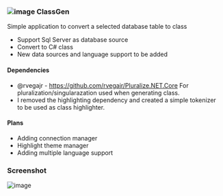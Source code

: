 
### ![image](https://user-images.githubusercontent.com/12003810/182544555-a578d2d4-834d-4a74-a66b-52d03c29ec2f.png) ClassGen

Simple application to convert a selected database table to class

- Support Sql Server as database source
- Convert to C# class
- New data sources and language support to be added

#### Dependencies
- @rvegajr - https://github.com/rvegajr/Pluralize.NET.Core For pluralization/singularazation used when generating class.
- I removed the highlighting dependency and created a simple tokenizer to be used as class highlighter.

#### Plans
- Adding connection manager
- Highlight theme manager
- Adding multiple language support

### Screenshot

![image](https://user-images.githubusercontent.com/12003810/182545677-c3e6f4b0-06a2-4a9d-aa54-a21f62a55cef.png)
